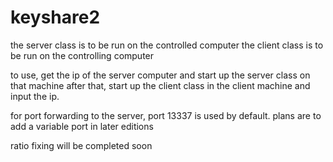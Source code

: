 keyshare2
=========
the server class is to be run on the controlled computer
the client class is to be run on the controlling computer

to use, get the ip of the server computer and start up the server class on that machine
after that, start up the client class in the client machine and input the ip.

for port forwarding to the server, port 13337 is used by default.  plans are to add a variable port in later editions

ratio fixing will be completed soon
